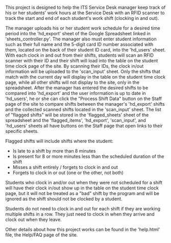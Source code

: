 This project is designed to help the ITS Service Desk manager keep track of his or her students' work hours at the
Service Desk with an RFID scanner to track the start and end of each student's work shift (clocking in and out).

The manager uploads his or her student work schedule for a desired time period into the 'hd_export' sheet of the Google
Spreadsheet linked in 'sheets_controller.py'. The manager also must enter student information such as their full name 
and the 5-digit card ID number associated with them, located on the back of their student ID card, into the 'hd_users' 
sheet. With each clock in and out from their shifts, students will scan an RFID scanner with their ID and their shift 
will load into the table on the student time clock page of the site. By scanning their IDs, the clock in/out information
will be uploaded to the 'scan_input' sheet. Only the shifts that match with the current day will display in the table on
the student time clock page, while all other shifts will not display to the site, only in the spreadsheet. After the
manager has entered the desired shifts to be compared into 'hd_export' and the user information is up to date in
'hd_users', he or she can click the "Process Shift Data" button on the Staff page of the site to compare shifts between
the manager's 'hd_export' shifts and the collected scanned shifts located in the 'scan_input' sheet. The list of 
"flagged shifts" will be stored in the 'flagged_sheets' sheet of the spreadsheet and the 'flagged_items', 'hd_export',
'scan_input', and 'hd_users' sheets all have buttons on the Staff page that open links to their specific sheets.

Flagged shifts will include shifts where the student:
* Is late to a shift by more than 8 minutes
* Is present for 8 or more minutes less than the scheduled duration of the shift
* Misses a shift entirely / forgets to clock in and out
* Forgets to clock in or out (one or the other, not both)

Students who clock in and/or out when they were not scheduled for a shift will have their clock in/out show up in the
table on the student time clock page, but it will not be treated as a "bad" shift by the program and will be ignored as
the shift should not be clocked by a student.

Students do not need to clock in and out for each shift if they are working multiple shifts in a row. They just need to
clock in when they arrive and clock out when they leave.

Other details about how this project works can be found in the 'help.html' file, the Help/FAQ page of the site.